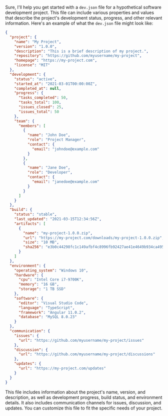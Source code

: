 Sure, I'll help you get started with a `dev.json` file for a hypothetical software development project. This file can include various properties and values that describe the project's development status, progress, and other relevant information. Here's an example of what the `dev.json` file might look like:
```json
{
  "project": {
    "name": "My Project",
    "version": "1.0.0",
    "description": "This is a brief description of my project.",
    "repository": "https://github.com/myusername/my-project",
    "homepage": "https://my-project.com",
    "license": "MIT"
  },
  "development": {
    "status": "active",
    "started_at": "2021-03-01T00:00:00Z",
    "completed_at": null,
    "progress": {
      "tasks_completed": 50,
      "tasks_total": 100,
      "issues_closed": 25,
      "issues_total": 50
    },
    "team": {
      "members": [
        {
          "name": "John Doe",
          "role": "Project Manager",
          "contact": {
            "email": "johndoe@example.com"
          }
        },
        {
          "name": "Jane Doe",
          "role": "Developer",
          "contact": {
            "email": "janedoe@example.com"
          }
        }
      ]
    }
  },
  "build": {
    "status": "stable",
    "last_updated": "2021-03-15T12:34:56Z",
    "artifacts": [
      {
        "name": "my-project-1.0.0.zip",
        "url": "https://my-project.com/downloads/my-project-1.0.0.zip",
        "size": "10 MB",
        "sha256": "e3b0c44298fc1c149afbf4c8996fb92427ae41e4649b934ca495991b7852b855"
      }
    ]
  },
  "environment": {
    "operating_system": "Windows 10",
    "hardware": {
      "cpu": "Intel Core i7-9700K",
      "memory": "16 GB",
      "storage": "1 TB SSD"
    },
    "software": {
      "editor": "Visual Studio Code",
      "language": "TypeScript",
      "framework": "Angular 11.0.2",
      "database": "MySQL 8.0.23"
    }
  },
  "communication": {
    "issues": {
      "url": "https://github.com/myusername/my-project/issues"
    },
    "discussion": {
      "url": "https://github.com/myusername/my-project/discussions"
    },
    "updates": {
      "url": "https://my-project.com/updates"
    }
  }
}
```
This file includes information about the project's name, version, and description, as well as development progress, build status, and environment details. It also includes communication channels for issues, discussion, and updates. You can customize this file to fit the specific needs of your project.